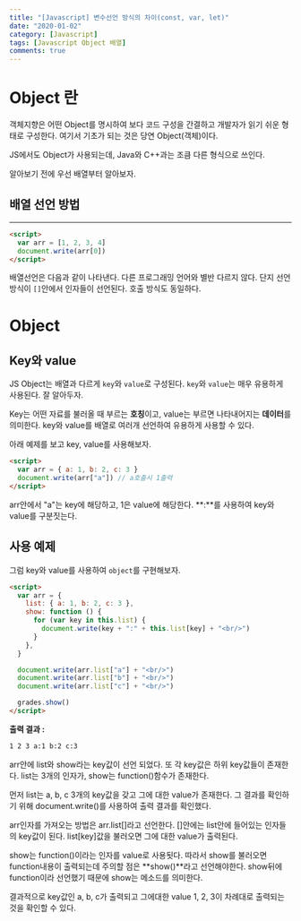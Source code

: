 ```yaml
---
title: "[Javascript] 변수선언 방식의 차이(const, var, let)"
date: "2020-01-02"
category: [Javascript]
tags: [Javascript Object 배열]
comments: true
---
```


# Object 란

객체지향은 어떤 Object를 명시하여 보다 코드 구성을 간결하고 개발자가 읽기 쉬운 형태로 구성한다. 여기서 기초가 되는 것은 당연 Object(객체)이다.

JS에서도 Object가 사용되는데, Java와 C++과는 조큼 다른 형식으로 쓰인다.

알아보기 전에 우선 배열부터 알아보자.

## 배열 선언 방법

---

```html
<script>
  var arr = [1, 2, 3, 4]
  document.write(arr[0])
</script>
```

배열선언은 다음과 같이 나타낸다. 다른 프로그래밍 언어와 별반 다르지 않다. 단지 선언 방식이 `[]`안에서 인자들이 선언된다. 호출 방식도 동일하다.

# Object

## Key와 value

JS Object는 배열과 다르게 `key`와 `value`로 구성된다. `key`와 `value`는 매우 유용하게 사용된다. 잘 알아두자.

Key는 어떤 자료를 불러올 때 부르는 **호칭**이고, value는 부르면 나타내어지는 **데이터**를 의미한다. key와 value를 배열로 여러개 선언하여 유용하게 사용할 수 있다.

아래 예제를 보고 key, value를 사용해보자.

```html
<script>
  var arr = { a: 1, b: 2, c: 3 }
  document.write(arr["a"]) // a호출시 1출력
</script>
```

arr안에서 "a"는 key에 해당하고, 1은 value에 해당한다. **:**를 사용하여 key와 value를 구분짓는다.

## 사용 예제

그럼 key와 value를 사용하여 `object`를 구현해보자.

```html
<script>
  var arr = {
    list: { a: 1, b: 2, c: 3 },
    show: function () {
      for (var key in this.list) {
        document.write(key + ":" + this.list[key] + "<br/>")
      }
    },
  }

  document.write(arr.list["a"] + "<br/>")
  document.write(arr.list["b"] + "<br/>")
  document.write(arr.list["c"] + "<br/>")

  grades.show()
</script>
```

**출력 결과 :**

```html
1 2 3 a:1 b:2 c:3
```

arr안에 list와 show라는 key값이 선언 되었다. 또 각 key값은 하위 key값들이 존재한다. list는 3개의 인자가, show는 function()함수가 존재한다.

먼저 list는 a, b, c 3개의 key값을 갖고 그에 대한 value가 존재한다.
그 결과를 확인하기 위해 document.write()를 사용하여 출력 결과를 확인했다.

arr인자를 가져오는 방법은 arr.list[]라고 선언한다. []안에는 list안에 들어있는 인자들의 key값이 된다. list[key]값을 불러오면 그에 대한 value가 출력된다.

show는 function()이라는 인자를 value로 사용됫다. 따라서 show를 불러오면 function내용이 출력되는데 주의할 점은 **show()**라고 선언해야한다. show뒤에 function이라 선언했기 때문에 show는 메소드를 의미한다.

결과적으로 key값인 a, b, c가 출력되고 그에대한 value 1, 2, 3이 차례대로 출력되는 것을 확인할 수 있다.
